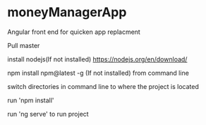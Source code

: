 # moneyManagerApp
Angular front end for quicken app replacment

Pull master

install nodejs(If not installed) https://nodejs.org/en/download/

npm install npm@latest -g (If not installed) from command line

switch directories in command line to where the project is located

run 'npm install'

run 'ng serve' to run project
